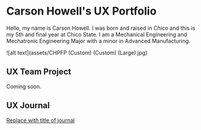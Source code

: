 # Carson Howell's UX Portfolio

Hello, my name is Carson Howell. I was born and raised in Chico and this is my 5th and final year at Chico State. I am a Mechanical Engineering and Mechatronic Engineering Major with a minor in Advanced Manufacturing. 

![alt text](assets/CHPFP (Custom) (Custom) (Large).jpg)

## UX Team Project

Coming soon.

## UX Journal

[Replace with title of journal](j01/)
